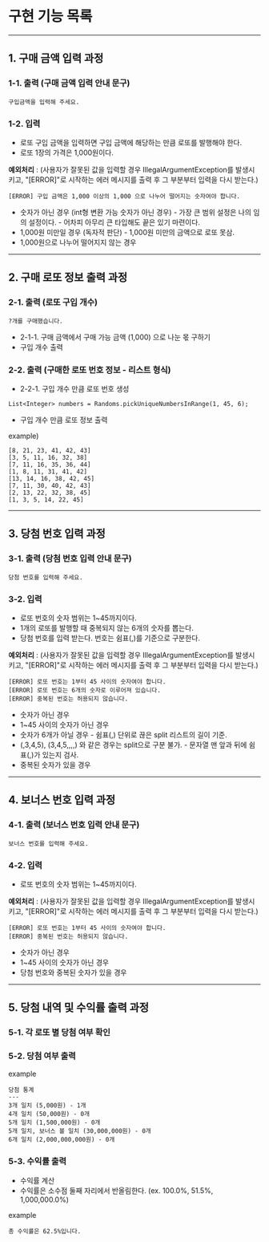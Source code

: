 # 구현 기능 목록

***

## 1. 구매 금액 입력 과정

### 1-1. 출력 (구매 금액 입력 안내 문구)

    구입금액을 입력해 주세요.

### 1-2. 입력

- 로또 구입 금액을 입력하면 구입 금액에 해당하는 만큼 로또를 발행해야 한다.
- 로또 1장의 가격은 1,000원이다.

**예외처리** : (사용자가 잘못된 값을 입력할 경우 IllegalArgumentException를 발생시키고, "[ERROR]"로 시작하는 에러 메시지를 출력 후 그 부분부터 입력을 다시 받는다.)

    [ERROR] 구입 금액은 1,000 이상의 1,000 으로 나누어 떨어지는 숫자여야 합니다.

- 숫자가 아닌 경우 (int형 변환 가능 숫자가 아닌 경우) - 가장 큰 범위 설정은 나의 임의 설정이다. - 어차피 아무리 큰 타입해도 끝은 있기 마련이다.
- 1,000원 미만일 경우 (독자적 판단) - 1,000원 미만의 금액으로 로또 못삼.
- 1,000원으로 나누어 떨어지지 않는 경우

***

## 2. 구매 로또 정보 출력 과정

### 2-1. 출력 (로또 구입 개수)

    ?개를 구매했습니다.

- 2-1-1. 구매 금액에서 구매 가능 금액 (1,000) 으로 나눈 몫 구하기
- 구입 개수 출력

### 2-2. 출력 (구매한 로또 번호 정보 - 리스트 형식)

- 2-2-1. 구입 개수 만큼 로또 번호 생성

```
List<Integer> numbers = Randoms.pickUniqueNumbersInRange(1, 45, 6);
```

- 구입 개수 만큼 로또 정보 출력

example)

```
[8, 21, 23, 41, 42, 43]
[3, 5, 11, 16, 32, 38]
[7, 11, 16, 35, 36, 44]
[1, 8, 11, 31, 41, 42]
[13, 14, 16, 38, 42, 45]
[7, 11, 30, 40, 42, 43]
[2, 13, 22, 32, 38, 45]
[1, 3, 5, 14, 22, 45]
```

***

## 3. 당첨 번호 입력 과정

### 3-1. 출력 (당첨 번호 입력 안내 문구)

    당첨 번호를 입력해 주세요.

### 3-2. 입력

- 로또 번호의 숫자 범위는 1~45까지이다.
- 1개의 로또를 발행할 때 중복되지 않는 6개의 숫자를 뽑는다.
- 당첨 번호를 입력 받는다. 번호는 쉼표(,)를 기준으로 구분한다.

**예외처리** : (사용자가 잘못된 값을 입력할 경우 IllegalArgumentException를 발생시키고, "[ERROR]"로 시작하는 에러 메시지를 출력 후 그 부분부터 입력을 다시 받는다.)

    [ERROR] 로또 번호는 1부터 45 사이의 숫자여야 합니다.
    [ERROR] 로또 번호는 6개의 숫자로 이루어져 있습니다.
    [ERROR] 중복된 번호는 허용되지 않습니다.

- 숫자가 아닌 경우
- 1~45 사이의 숫자가 아닌 경우
- 숫자가 6개가 아닐 경우 - 쉼표(,) 단위로 끊은 split 리스트의 길이 기준.
- (,3,4,5), (3,4,5,,,,) 와 같은 경우는 split으로 구분 불가. - 문자열 맨 앞과 뒤에 쉼표(,)가 있는지 검사.
- 중복된 숫자가 있을 경우

***

## 4. 보너스 번호 입력 과정

### 4-1. 출력 (보너스 번호 입력 안내 문구)

    보너스 번호를 입력해 주세요.

### 4-2. 입력

- 로또 번호의 숫자 범위는 1~45까지이다.

**예외처리** : (사용자가 잘못된 값을 입력할 경우 IllegalArgumentException를 발생시키고, "[ERROR]"로 시작하는 에러 메시지를 출력 후 그 부분부터 입력을 다시 받는다.)

    [ERROR] 로또 번호는 1부터 45 사이의 숫자여야 합니다.
    [ERROR] 중복된 번호는 허용되지 않습니다.

- 숫자가 아닌 경우
- 1~45 사이의 숫자가 아닌 경우
- 당첨 번호와 중복된 숫자가 있을 경우

***

## 5. 당첨 내역 및 수익률 출력 과정

### 5-1. 각 로또 별 당첨 여부 확인

### 5-2. 당첨 여부 출력

example

```
당첨 통계
---
3개 일치 (5,000원) - 1개
4개 일치 (50,000원) - 0개
5개 일치 (1,500,000원) - 0개
5개 일치, 보너스 볼 일치 (30,000,000원) - 0개
6개 일치 (2,000,000,000원) - 0개
```

### 5-3. 수익률 출력

- 수익률 계산
- 수익률은 소수점 둘째 자리에서 반올림한다. (ex. 100.0%, 51.5%, 1,000,000.0%)

example

    총 수익률은 62.5%입니다.